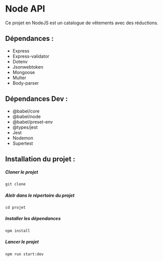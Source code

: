 # Node API

Ce projet en NodeJS est un catalogue de vêtements avec des réductions.

## Dépendances :

- Express
- Express-validator
- Dotenv
- Jsonwebtoken
- Mongoose
- Multer
- Body-parser

## Dépendances Dev :
- @babel/core
- @babel/node
- @babel/preset-env
- @types/jest
- Jest
- Nodemon
- Supertest

## Installation du projet :
##### Cloner le projet
```
git clone
```
##### Alelr dans le répertoire du projet
```
cd projet
```
##### Installer les dépendances
```
npm install
```
##### Lancer le projet
```
npm run start:dev
```

